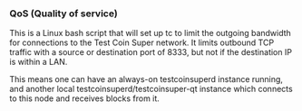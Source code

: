 ### QoS (Quality of service) ###

This is a Linux bash script that will set up tc to limit the outgoing bandwidth for connections to the Test Coin Super network. It limits outbound TCP traffic with a source or destination port of 8333, but not if the destination IP is within a LAN.

This means one can have an always-on testcoinsuperd instance running, and another local testcoinsuperd/testcoinsuper-qt instance which connects to this node and receives blocks from it.
